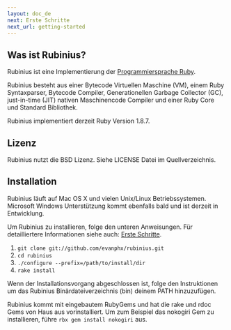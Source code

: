 ```yaml
---
layout: doc_de
next: Erste Schritte
next_url: getting-started
---
```


## Was ist Rubinius?

Rubinius ist eine Implementierung der [Programmiersprache
Ruby](http://ruby-lang.org).

Rubinius besteht aus einer Bytecode Virtuellen Maschine (VM), einem
Ruby Syntaxparser, Bytecode Compiler, Generationellen Garbage
Collector (GC), just-in-time (JIT) nativen Maschinencode Compiler und
einer Ruby Core und Standard Bibliothek.

Rubinius implementiert derzeit Ruby Version 1.8.7.


## Lizenz

Rubinius nutzt die BSD Lizenz. Siehe LICENSE Datei im Quellverzeichnis.


## Installation

Rubinius läuft auf Mac OS X und vielen Unix/Linux
Betriebssystemen. Microsoft Windows Unterstützung kommt ebenfalls bald
und ist derzeit in Entwicklung.

Um Rubinius zu installieren, folge den unteren Anweisungen. Für
detailliertere Informationen siehe auch: [Erste
Schritte](/doc/de/getting-started/).

1. `git clone git://github.com/evanphx/rubinius.git`
1. `cd rubinius`
1. `./configure --prefix=/path/to/install/dir`
1. `rake install`

Wenn der Installationsvorgang abgeschlossen ist, folge den
Instruktionen um das Rubinius Binärdateiverzeichnis (bin) deinem PATH
hinzuzufügen.

Rubinius kommt mit eingebautem RubyGems und hat die rake und rdoc Gems
von Haus aus vorinstalliert. Um zum Beispiel das nokogiri Gem zu
installieren, führe `rbx gem install nokogiri` aus.